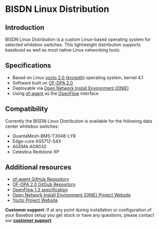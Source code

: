 # BISDN Linux Distribution
## Introduction
BISDN Linux Distribution is a custom Linux-based operating
system for selected whitebox switches. This lightweight
distribution supports baseboxd as well as most native
Linux networking tools.

## Specifications
* Based on Linux [yocto 2.0 (krogoth)][yocto] operating system, kernel 4.1
* Software built on [OF-DPA 2.0][ofdpa]
* Deployable via [Open Network Install Environment (ONIE)][onie]
* Using [of-agent][ofa] as the [OpenFlow][of] interface

## Compatibility
Currently the BISDN Linux Distribution is available for the following data center whitebox switches:
* QuantaMesh-BMS-T3048-LY8
* Edge-core AS5712-54X
* AGEMA AG8032
* Celestica Redstone XP

## Additional resources
* [of-agent GitHub Repository][ofa]
* [OF-DPA 2.0 GitGub Repository][ofdpa]
* [OpenFlow 1.3 specification][of]
* [Open Network Install Environment (ONIE) Project Website][onie]
* [Yocto Project Website][yocto]

**Customer support**: If at any point during installation or configuration of your Basebox setup you get stuck or have any questions, please contact our **[customer support](customer_support.html#customer_support)**.

[onie]: http://onie.org/ (Open Network Install Environment)
[yocto]: https://www.yoctoproject.org/downloads/core/krogoth21 (Yocto project website)
[ofa]: https://github.com/Broadcom-Switch/of-dpa/tree/master/src/ofagent (of-agent GitHub repository)
[of]: https://www.opennetworking.org/images/stories/downloads/sdn-resources/onf-specifications/openflow/openflow-switch-v1.3.5.pdf (OpenFlow v1.3 specification pdf)
[ofdpa]: https://github.com/Broadcom-Switch/of-dpa (OF-DPA 2.0 GitHub repository)
